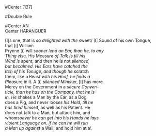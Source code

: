 #Center [137]

#Double Rule

#Center AN\
Center HARANGUER

[I]s one, that is s*o delighted with the s*weet/
[I] Sound of his own Tongue, that [i] William\
Prynne [i] will s*ooner lend an Ear, than he, to any\
Thing els*e. His Meas*ure of Talk is till his\
Wind is s*pent; and then he is not s*ilenced,\
but becalmed. His Ears have catched the\
Itch of his Tonuge, and though he s*cratch\
them, like a Beas*t with his Hoof, he finds a\
Pleas*ure in it. A [i] s*ilenced Minis*ter, [i] has more\
Mercy on the Government in a s*ecure Conven-\
ticle, than he has on the Company, that he is\
in. He s*hakes a Man by the Ear, as a Dog\
does a Pig, and never loos*es his Hold, till he\
has tired hims*elf, as well as his Patient. He\
does not talk to a Man, but attack him, and\
whoms*oever he can get into his Hands he lays\
violent Language on. If he can he will run\
a Man up agains*t a Wall, and hold him at a\
